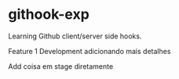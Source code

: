 # githook-exp
Learning Github client/server side hooks.

Feature 1 Development adicionando mais detalhes

Add coisa em stage diretamente